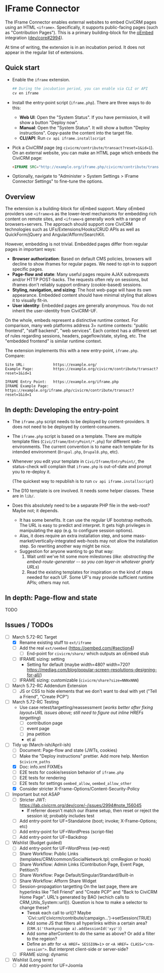 # IFrame Connector

The IFrame Connector enables external websites to embed CiviCRM pages using an HTML `<iframe>`.  Specifically, it supports public-facing pages (such
as "Contribution Pages").  This is a primary building-block for the [oEmbed](https://oembed.com/) integration
([dev/core#2994](https://lab.civicrm.org/dev/core/-/issues/2994)).

At time of writing, the extension is in an incubation period. It does not appear in the regular list of extensions.

## Quick start

* Enable the `iframe` extension.

    ```bash
    ## During the incubation period, you can enable via CLI or API
    cv en iframe
    ```

* Install the entry-point script (`iframe.php`). There are three ways to do this:
    * __Web UI__: Open the "System Status". If you have permission, it will show a button "Deploy now".
    * __Manual__: Open the "System Status". It will show a button "Deploy instructions". Copy-paste the content into the target file.
    * __CLI/API__: Run `cv api iframe.installscript`

* Pick a CiviCRM page (eg `civicrm/contribute/transact?reset=1&id=1`). On an external website, you can make an HTML page which embeds the CiviCRM page:
    ```html
    <IFRAME SRC="http://example.org/iframe.php/civicrm/contribute/transact?reset=1&id=1"/>
    ```

* Optionally, navigate to "Administer > System Settings > IFrame Connector Settings" to fine-tune the options.

## Overview

The extension is a building-block for oEmbed support.  Many oEmbed providers use `<iframe>`s as the lower-level mechanisms for embedding rich content on
remote sites, and `<iframe>`s generally work with a range of browsers+servers.  The approach should support core CiviCRM technologies such as
UFs/Extensions/Hooks/CRUD APIs as well as QuickForm/jQuery and Angular/Afform/SearchKit.

However, embedding is not trivial.  Embedded pages differ from regular pages in important ways:

* __Browser authorization__: Based on default CMS policies, browsers will decline to show iframes for regular pages. We need to opt-in to support specific pages.
* __Page-flow and state__: Many useful pages require AJAX subrequests and/or HTTP POST-backs. The requests often rely on sessions, but iframes don't reliably support ordinary (cookie-based) sessions.
* __Styling, navigation, and sizing__: The host web-page will have its own appearance. Embedded content should have minimal styling that allows it to visually fit-in.
* __User identity__: Embedded pages are generally anonymous. You do not inherit the user-identity from CiviCRM-UF.

On the whole, embeds represent a distinctive runtime context.  For comparison, many web platforms address 3+ runtime contexts: "public frontend",
"staff backend", "web services".  Each context has a different set of rules regarding sessions, headers, pageflow/state, styling, etc.  The "embedded
frontend" is similar runtime context.

The extension implements this with a new entry-point, `iframe.php`. Compare:

```
Site URL:             https://example.org/
Example Page:         https://example.org/civicrm/contribute/transact?reset=1&id=1

IFRAME Entry Point:   https://example.org/iframe.php
IFRAME Example Page:  https://example.org/iframe.php/civicrm/contribute/transact?reset=1&id=1
```

## In depth: Developing the entry-point

* The `iframe.php` script needs to be deployed by content-providers. It does not need to be deployed by content-consumers.

* The `iframe.php` script is based on a template.  There are multiple template files (`Civi/Iframe/EntryPoint/*.php`) for different web-environments.  The
  current convention is to name each template for its intended environment (`Drupal.php`, `Drupal8.php`, etc).

* Whenever you edit your template in `Civi/Iframe/EntryPoint/`, the status-check will complain that `iframe.php` is out-of-date and prompt you to re-deploy it.

    (The quickest way to republish is to run `cv api iframe.installscript`)

* The D10 template is ore involved. It needs some helper classes. These are in `lib/`.

* Does this absolutely need to be a separate PHP file in the web-root?  Maybe not; it depends.
    * It has some benefits.  It can use the regular UF bootstrap methods.  The URL is easy to predict and interpret.  It gets high privileges in manipulating the app (e.g.  to configure session options).
    * Alas, it does require an extra installation step, and some mass-market/vertically-integrated web-hosts may not allow the installation step.  So rewriting another way might be nice.
    * Suggestion for anyone wanting to go that way:
        1. Wait until we've hit some more milestones (*like: abstracting the embed-route-generator -- so you can layer-in whatever gnarly URLs*)
        2. Read the existing templates for inspiration on the kind of steps needed for each UF. Some UF's may provide sufficient runtime APIs; others may not.

## In depth: Page-flow and state

TODO

## Issues / TODOs

* [ ] March 5.72-RC Target
    * [x] Rename existing stuff to `ext/iframe`
    * [ ] Add the real `ext/oembed` (https://oembed.com/#section4)
        * [ ] End-point for `civicrm/share/` which outputs an oEmbed stub
    * [ ] IFRAME sizing: setting
        * Setting for default (maybe width=480? width=720? https://mediag.com/blog/popular-screen-resolutions-designing-for-all/)
    * [ ] IFRAME sizing: customizable (`civicrm/share?size=NNNxNNN`)
* [ ] March 5.72-RC Addendum Extension
    * [ ] JS or CSS to hide elements that we don't want to deal with yet ("Tell a Friend", "Create PCP")
* [ ] March 5.72-RC Testing
    * Use case retest/targetting/reassessment (*works better after fixing layout+URL issues above; still need to figure out inline HREFs targetting*)
        * [ ] contribution page
        * [ ] event page
        * [ ] jma petition
        * et al
* [ ] Tidy up (March-ish/April-ish)
    * [ ] Document: Page-flow and state (JWTs, cookies)
    * [ ] Make the "Deploy instructions" prettier. Add more help. Mention `$civicrm_paths`
    * [x] Doc: info.xml FIXMEs
    * [ ] E2E tests for cookie/session behavior of `iframe.php`
    * [ ] E2E tests for rendering
    * [ ] E2E tests for settings `oembed_allow`, `oembed_allow_other`
    * [x] Consider stricter X-Frame-Options/Content-Security-Policy
* [ ] Important but not ASAP
    * [ ] Stricter JWT: https://lab.civicrm.org/dev/core/-/issues/2994#note_156045
        * If referrer doesn't match our iframe setup, then reset or reject the session id; probably includes test
    * [ ] Add entry-point for UF=Standalone (boot; invoke; X-Frame-Options; etc)
    * [ ] Add entry-point for UF=WordPress (script-file)
    * [ ] Add entry-point for UF=Backdrop
* [ ] Wishlist (Budget guided)
    * [ ] Add entry-point for UF=WordPress (wp-rest)
    * [ ] Share Workflow: Public Links (templates/CRM/common/SocialNetwork.tpl; crmRegion or hook)
    * [ ] Share Workflow: Admin Links (Contribution Page, Event Page, Petition?)
    * [ ] Share Workflow: Page Default/Singular/Standard/Built-in
    * [ ] Share Workflow: Afform Share Widget
    * [ ] Session-propagation targetting
      On the last page, there are hyperlinks like "Tell Friend" and "Create PCP" and "Back to CiviCRM Home Page".
      URL's generated by BAO (wchich calls to CRM_Utils_System::url()). Question is how to make a selector to change these?
      - Tweak each call to url()? Maybe `Civi::url('civicrm/contribute/campaign...')->setSession(TRUE)
      - Add some JS that filters all hyperlinks within a certain area? (`CRM.$('thankyoupage a).addSessionId('xyz')`)
      - Add some alterContent to do the same as above? Or add a filter to the regeion?
      - Define an attr for `<A HREF= SESSION=1`> or `<A HREF= CLASS="crm-session">`. But interpret client-side or server-side?
    * [ ] IFRAME sizing: dynamic
* [ ] Wishlist (Long term)
    * [ ] Add entry-point for UF=Joomla
